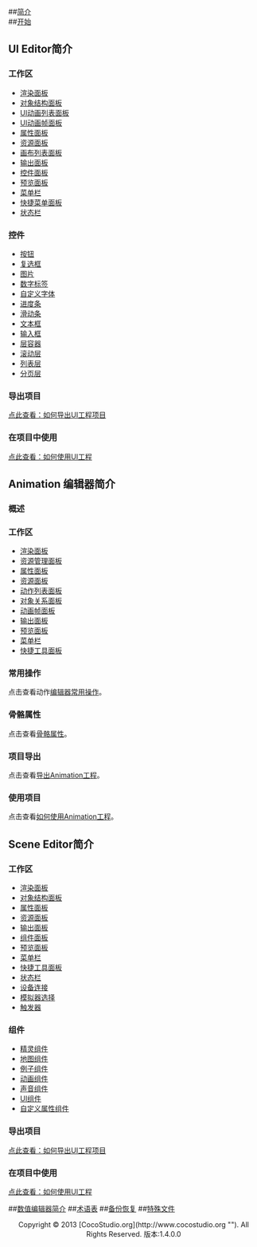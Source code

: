 ##[简介 ](1CocoStudio-Intro.md)  
##[开始](2Soft-Manage.md)

## UI Editor简介

### 工作区

*   [渲染面板](3-2-2UIEditor-Panel-Render.md)
*   [对象结构面板](3-2-3UIEditor-Panel-ObjectStructure.md)
*   [UI动画列表面板](3-2-4UIEditor-Panel-UIAnimationList.md)
*   [UI动画帧面板](3-2-5UIEditor-Panel-UIAnimationFrame.md)
*   [属性面板](3-2-6UIEditor-Panel-Properties.md)
*   [资源面板](3-2-7UIEditor-Panel-Resource.md)
*   [画布列表面板](3-2-8UIEditor-Panel-CanvasList.md)
*   [输出面板](3-2-9UIEditor-Panel-Output.md)
*   [控件面板](3-2-10UIEditor-Panel-Widget.md)
*   [预览面板](3-2-11UIEditor-Panel-Preview.md)
*   [菜单栏](3-2-12UIEditor-Panel-Menu.md)
*   [快捷菜单面板](3-2-13UIEditor-Panel-ExpressTools.md)
*   [状态栏](3-2-14UIEditor-Panel-StatusBar.md)

### 控件 

*   [按钮](3-3-13UIEditor-Widget-UIButton.md)
*   [复选框](3-3-3UIEditor-Widget-UICheckBox.md)
*   [图片](3-3-4UIEditor-Widget-UIImageView.md)
*   [数字标签](3-3-6UIEditor-Widget-UILabelAtlas.md)
*   [自定义字体](3-3-7UIEditor-Widget-UILabelBMFont.md)
*   [进度条](3-3-8UIEditor-Widget-UILoadingBar.md)
*   [滑动条](3-3-11UIEditor-Widget-UISlider.md)
*   [文本框](3-3-12UIEditor-Widget-UILabel.md)
*   [输入框](3-3-14UIEditor-Widget-UIField.md)
*   [层容器](3-3-9UIEditor-Widget-UIPanel.md)
*   [滚动层](3-3-10UIEditor-Widget-UIScrollView.md)
*   [列表层](3-3-17UIEditor-Widget-UIListView.md)
*   [分页层](3-3-18UIEditor-Widget-UIPageView.md)

### 导出项目

[点此查看：如何导出UI工程项目](3-4UIEditor-Export.md)

### 在项目中使用

[点此查看：如何使用UI工程](3-5UIEditor-Use-Project.md)

## Animation 编辑器简介

### 概述 

### 工作区

*   [渲染面板](4-2-2AnimationEditor-Panel-Render.md)
*   [资源管理面板](4-2-3AnimationEditor-Panel-ResourceManger.md)
*   [属性面板](4-2-4AnimationEditor-Panel-Properties.md)
*   [资源面板](4-2-5AnimationEditor-Panel-Resource.md)
*   [动作列表面板](4-2-6AnimationEditor-Panel-AnimationList.md)
*   [对象关系面板](4-2-7AnimationEditor-Panel-ObjectStructure.md)
*   [动画帧面板](4-2-8AnimationEditor-Panel-AnimationFrame.md)
*   [输出面板](4-2-9AnimationEditor-Panel-Output.md)
*   [预览面板](4-2-10AnimationEditor-Panel-Preview.md)
*   [菜单栏](4-2-11AnimationEditor-Panel-Menu.md)
*   [快捷工具面板](4-2-12AnimationEditor-Panel-ExpressTools.md)

### 常用操作

点击查看动作[编辑器常用操作](4-3AnimationEditor-Common-Operations.md)。 

### 骨骼属性

点击查看[骨骼属性](4-4AnimationEditor-General-Property.md)。 

### 项目导出

点击查看[导出Animation工程](4-5AnimationEditor-Export.md)。 

### 使用项目

点击查看[如何使用Animation工程](4-6AnimationEditor-Use-Project.md)。


## Scene Editor简介

### 工作区

*   [渲染面板](5-2-2SceneEditor-Panel-Render.md)
*   [对象结构面板](5-2-3SceneEditor-Panel-ObjectStructure.md)
*   [属性面板](5-2-4SceneEditor-Panel-Properties.md)
*   [资源面板](5-2-5SceneEditor-Panel-Resource.md)
*   [输出面板](5-2-6SceneEditor-Panel-Output.md)
*   [组件面板](5-2-7SceneEditor-Panel-Component.md)
*   [预览面板](5-2-8SceneEditor-Panel-Preview.md)
*   [菜单栏](5-2-9SceneEditor-Panel-Menu.md)
*   [快捷工具面板](5-2-10SceneEditor-Panel-ExpressTools.md)
*   [状态栏](5-2-11SceneEditor-Panel-StatusBar.md)
*   [设备连接](5-2-12SceneEditor-Panel-ConnectDevice.md)
*   [模拟器选择](5-2-13SceneEditor-Panel-SimulatorSelector.md)
*   [触发器](5-2-14SceneEditor-Panel-Trigger.md)

### 组件

*   [精灵组件](5-3-2SceneEditor-Component-Spirit.md)
*   [地图组件](5-3-3SceneEditor-Component-Map.md)
*   [例子组件](5-3-4SceneEditor-Component-particle.md)
*   [动画组件](5-3-5SceneEditor-Component-Armature.md)
*   [声音组件](5-3-6SceneEditor-Component-ComAudio.md)
*   [UI组件](5-3-7SceneEditor-Component-GUIComponent.md)
*   [自定义属性组件](5-3-8SceneEditor-Component-ComAttribute.md)

### 导出项目

[点此查看：如何导出UI工程项目](3-4UIEditor-Export.md)

### 在项目中使用

[点此查看：如何使用UI工程](3-5UIEditor-Use-Project.md) 

##[数值编辑器简介](6-1DataEditor-Intro.md)
##[术语表](7-1Help-glossary.md)
##[备份恢复](7-2Help-AccidentRecovery.md)
##[特殊文件](7-3Help-SpecialFile.md)

<center>Copyright © 2013 [CocoStudio.org](http://www.cocostudio.org ""). All Rights Reserved. 版本:1.4.0.0</center>